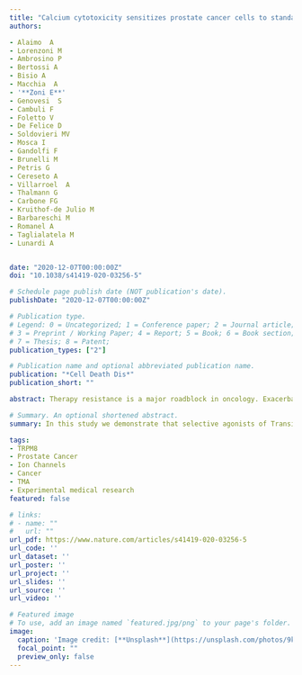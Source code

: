 ```yaml
---
title: "Calcium cytotoxicity sensitizes prostate cancer cells to standard-of-care treatments for locally advanced tumors"
authors:

- Alaimo  A
- Lorenzoni M
- Ambrosino P
- Bertossi A
- Bisio A
- Macchia  A
- '**Zoni E**'
- Genovesi  S
- Cambuli F
- Foletto V
- De Felice D
- Soldovieri MV
- Mosca I
- Gandolfi F
- Brunelli M
- Petris G
- Cereseto A
- Villarroel  A
- Thalmann G
- Carbone FG
- Kruithof-de Julio M
- Barbareschi M
- Romanel A
- Taglialatela M
- Lunardi A


date: "2020-12-07T00:00:00Z"
doi: "10.1038/s41419-020-03256-5"

# Schedule page publish date (NOT publication's date).
publishDate: "2020-12-07T00:00:00Z"

# Publication type.
# Legend: 0 = Uncategorized; 1 = Conference paper; 2 = Journal article;
# 3 = Preprint / Working Paper; 4 = Report; 5 = Book; 6 = Book section;
# 7 = Thesis; 8 = Patent;
publication_types: ["2"]

# Publication name and optional abbreviated publication name.
publication: "*Cell Death Dis*"
publication_short: ""

abstract: Therapy resistance is a major roadblock in oncology. Exacerbation of molecular dysfunctions typical of cancer cells have proven effective in twisting oncogenic mechanisms to lethal conditions, thus offering new therapeutic avenues for cancer treatment. Here, we demonstrate that selective agonists of Transient Receptor Potential cation channel subfamily M member 8 (TRPM8), a cation channel characteristic of the prostate epithelium frequently overexpressed in advanced stage III/IV prostate cancers (PCa), sensitize therapy refractory models of PCa to radio, chemo or hormonal treatment. Overall, our study demonstrates that pharmacological-induced Ca2+ cytotoxicity is an actionable strategy to sensitize cancer cells to standard therapies.

# Summary. An optional shortened abstract.
summary: In this study we demonstrate that selective agonists of Transient Receptor Potential cation channel subfamily M member 8 (TRPM8), sensitize therapy refractory models of PCa to radio, chemo or hormonal treatment.

tags:
- TRPM8
- Prostate Cancer
- Ion Channels 
- Cancer
- TMA 
- Experimental medical research
featured: false

# links:
# - name: ""
#   url: ""
url_pdf: https://www.nature.com/articles/s41419-020-03256-5
url_code: ''
url_dataset: ''
url_poster: ''
url_project: ''
url_slides: ''
url_source: ''
url_video: ''

# Featured image
# To use, add an image named `featured.jpg/png` to your page's folder. 
image:
  caption: 'Image credit: [**Unsplash**](https://unsplash.com/photos/9k4Fglw6eFQ)'
  focal_point: ""
  preview_only: false
---
```


